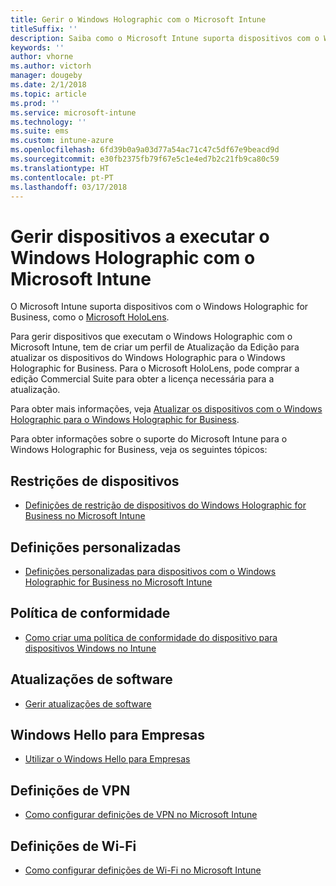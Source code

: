 ```yaml
---
title: Gerir o Windows Holographic com o Microsoft Intune
titleSuffix: ''
description: Saiba como o Microsoft Intune suporta dispositivos com o Windows Holographic for Business.
keywords: ''
author: vhorne
ms.author: victorh
manager: dougeby
ms.date: 2/1/2018
ms.topic: article
ms.prod: ''
ms.service: microsoft-intune
ms.technology: ''
ms.suite: ems
ms.custom: intune-azure
ms.openlocfilehash: 6fd39b0a9a03d77a54ac71c47c5df67e9beacd9d
ms.sourcegitcommit: e30fb2375fb79f67e5c1e4ed7b2c21fb9ca80c59
ms.translationtype: HT
ms.contentlocale: pt-PT
ms.lasthandoff: 03/17/2018
---
```

# <a name="manage-devices-running-windows-holographic-with-microsoft-intune"></a>Gerir dispositivos a executar o Windows Holographic com o Microsoft Intune


O Microsoft Intune suporta dispositivos com o Windows Holographic for Business, como o [Microsoft HoloLens](https://docs.microsoft.com/en-us/hololens/).

Para gerir dispositivos que executam o Windows Holographic com o Microsoft Intune, tem de criar um perfil de Atualização da Edição para atualizar os dispositivos do Windows Holographic para o Windows Holographic for Business. Para o Microsoft HoloLens, pode comprar a edição Commercial Suite para obter a licença necessária para a atualização.

Para obter mais informações, veja [Atualizar os dispositivos com o Windows Holographic para o Windows Holographic for Business](holographic-upgrade.md).

Para obter informações sobre o suporte do Microsoft Intune para o Windows Holographic for Business, veja os seguintes tópicos:

## <a name="device-restrictions"></a>Restrições de dispositivos
- [Definições de restrição de dispositivos do Windows Holographic for Business no Microsoft Intune](device-restrictions-windows-holographic.md)

## <a name="custom-settings"></a>Definições personalizadas
- [Definições personalizadas para dispositivos com o Windows Holographic for Business no Microsoft Intune](custom-settings-windows-holographic.md)

## <a name="compliance-policy"></a>Política de conformidade
- [Como criar uma política de conformidade do dispositivo para dispositivos Windows no Intune](compliance-policy-create-windows.md)

## <a name="software-updates"></a>Atualizações de software
- [Gerir atualizações de software](windows-update-for-business-configure.md)

## <a name="windows-hello-for-business"></a>Windows Hello para Empresas
- [Utilizar o Windows Hello para Empresas](windows-hello.md)

## <a name="vpn-settings"></a>Definições de VPN
- [Como configurar definições de VPN no Microsoft Intune](vpn-settings-configure.md)

## <a name="wi-fi-settings"></a>Definições de Wi-Fi
- [Como configurar definições de Wi-Fi no Microsoft Intune](wi-fi-settings-configure.md) 
 


